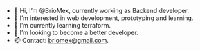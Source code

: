 - 👋 Hi, I’m @BrioMex, currently working as Backend developer.
- 👀 I’m interested in web development, prototyping and learning.
- 🌱 I’m currently learning terraform.
- 💞️ I’m looking to become a better developer.
- 📫 Contact: briomex@gmail.com.
